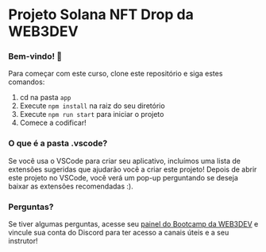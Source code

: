 # Projeto Solana NFT Drop da WEB3DEV

### Bem-vindo! 👋
Para começar com este curso, clone este repositório e siga estes comandos:

1. cd na pasta `app`
2. Execute `npm install` na raiz do seu diretório
3. Execute `npm run start` para iniciar o projeto
4. Comece a codificar!

### O que é a pasta .vscode?
Se você usa o VSCode para criar seu aplicativo, incluímos uma lista de extensões sugeridas que ajudarão você a criar este projeto! Depois de abrir este projeto no VSCode, você verá um pop-up perguntando se deseja baixar as extensões recomendadas :).

### Perguntas?
Se tiver algumas perguntas, acesse seu [painel do Bootcamp da WEB3DEV](https://bootcamp.web3dev.com.br/) e vincule sua conta do Discord para ter acesso a canais úteis e a seu instrutor!

